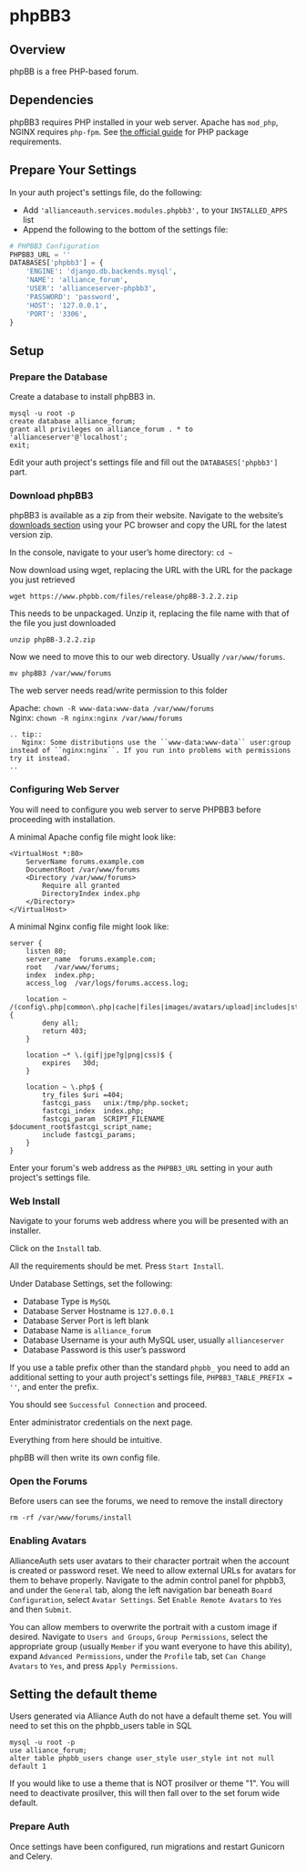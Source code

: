 # phpBB3

## Overview
phpBB is a free PHP-based forum.

## Dependencies
phpBB3 requires PHP installed in your web server. Apache has `mod_php`, NGINX requires `php-fpm`. See [the official guide](https://www.phpbb.com/community/docs/INSTALL.html) for PHP package requirements.

## Prepare Your Settings
In your auth project's settings file, do the following:
 - Add `'allianceauth.services.modules.phpbb3',` to your `INSTALLED_APPS` list
 - Append the following to the bottom of the settings file:

```python
# PHPBB3 Configuration
PHPBB3_URL = ''
DATABASES['phpbb3'] = {
    'ENGINE': 'django.db.backends.mysql',
    'NAME': 'alliance_forum',
    'USER': 'allianceserver-phpbb3',
    'PASSWORD': 'password',
    'HOST': '127.0.0.1',
    'PORT': '3306',
}
```

## Setup
### Prepare the Database
Create a database to install phpBB3 in.

    mysql -u root -p
    create database alliance_forum;
    grant all privileges on alliance_forum . * to 'allianceserver'@'localhost';
    exit;

Edit your auth project's settings file and fill out the `DATABASES['phpbb3']` part.

### Download phpBB3
phpBB3 is available as a zip from their website. Navigate to the website’s [downloads section](https://www.phpbb.com/downloads/) using your PC browser and copy the URL for the latest version zip.

In the console, navigate to your user’s home directory: `cd ~`

Now download using wget, replacing the URL with the URL for the package you just retrieved

    wget https://www.phpbb.com/files/release/phpBB-3.2.2.zip

This needs to be unpackaged. Unzip it, replacing the file name with that of the file you just downloaded

    unzip phpBB-3.2.2.zip

Now we need to move this to our web directory. Usually `/var/www/forums`.

    mv phpBB3 /var/www/forums

The web server needs read/write permission to this folder

Apache: `chown -R www-data:www-data /var/www/forums`  
Nginx: `chown -R nginx:nginx /var/www/forums`

```eval_rst
.. tip::
   Nginx: Some distributions use the ``www-data:www-data`` user:group instead of ``nginx:nginx``. If you run into problems with permissions try it instead.
..
```

### Configuring Web Server
You will need to configure you web server to serve PHPBB3 before proceeding with installation.

A minimal Apache config file might look like:

    <VirtualHost *:80>
        ServerName forums.example.com
        DocumentRoot /var/www/forums
        <Directory /var/www/forums>
            Require all granted
            DirectoryIndex index.php
        </Directory>
    </VirtualHost>

A minimal Nginx config file might look like:

    server {
        listen 80;
        server_name  forums.example.com;
        root   /var/www/forums;
        index  index.php;
        access_log  /var/logs/forums.access.log;

        location ~ /(config\.php|common\.php|cache|files|images/avatars/upload|includes|store) {
            deny all;
            return 403;
        }

        location ~* \.(gif|jpe?g|png|css)$ {
            expires   30d;
        }

        location ~ \.php$ {
            try_files $uri =404;
            fastcgi_pass   unix:/tmp/php.socket;
            fastcgi_index  index.php;
            fastcgi_param  SCRIPT_FILENAME  $document_root$fastcgi_script_name;
            include fastcgi_params;
        }
    }

Enter your forum's web address as the `PHPBB3_URL` setting in your auth project's settings file.

### Web Install
Navigate to your forums web address where you will be presented with an installer.

Click on the `Install` tab.

All the requirements should be met. Press `Start Install`.

Under Database Settings, set the following:
 - Database Type is `MySQL`
 - Database Server Hostname is `127.0.0.1`
 - Database Server Port is left blank
 - Database Name is `alliance_forum`
 - Database Username is your auth MySQL user, usually `allianceserver`
 - Database Password is this user’s password

If you use a table prefix other than the standard `phpbb_` you need to add an additional setting to your auth project's settings file, `PHPBB3_TABLE_PREFIX = ''`, and enter the prefix.

You should see `Successful Connection` and proceed.

Enter administrator credentials on the next page.

Everything from here should be intuitive.

phpBB will then write its own config file.

### Open the Forums
Before users can see the forums, we need to remove the install directory

    rm -rf /var/www/forums/install

### Enabling Avatars

AllianceAuth sets user avatars to their character portrait when the account is created or password reset. We need to allow external URLs for avatars for them to behave properly. Navigate to the admin control panel for phpbb3, and under the `General` tab, along the left navigation bar beneath `Board Configuration`, select `Avatar Settings`. Set `Enable Remote Avatars` to `Yes` and then `Submit`.

You can allow members to overwrite the portrait with a custom image if desired. Navigate to `Users and Groups`, `Group Permissions`, select the appropriate group (usually `Member` if you want everyone to have this ability), expand `Advanced Permissions`, under the `Profile` tab, set `Can Change Avatars` to `Yes`, and press `Apply Permissions`.

## Setting the default theme

Users generated via Alliance Auth do not have a default theme set. You will need to set this on the phpbb_users table in SQL

    mysql -u root -p
    use alliance_forum;
    alter table phpbb_users change user_style user_style int not null default 1

If you would like to use a theme that is NOT prosilver or theme "1". You will need to deactivate prosilver, this will then fall over to the set forum wide default.

### Prepare Auth
Once settings have been configured, run migrations and restart Gunicorn and Celery.
